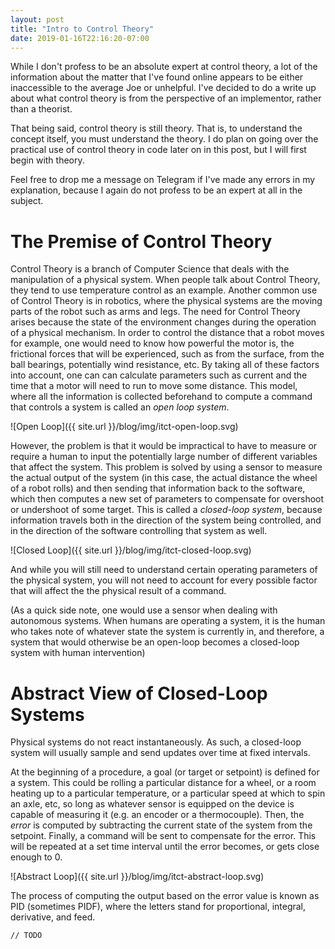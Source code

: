 ```yaml
---
layout: post
title: "Intro to Control Theory"
date: 2019-01-16T22:16:20-07:00
---
```


While I don't profess to be an absolute expert at control theory, a lot of the information about the matter
that I've found online appears to be either inaccessible to the average Joe or unhelpful. I've decided to
do a write up about what control theory is from the perspective of an implementor, rather than a theorist.

That being said, control theory is still theory. That is, to understand the concept itself, you must
understand the theory. I do plan on going over the practical use of control theory in code later on in this
post, but I will first begin with theory.

Feel free to drop me a message on Telegram if I've made any errors in my explanation, because I again do not
profess to be an expert at all in the subject.

# The Premise of Control Theory

Control Theory is a branch of Computer Science that deals
with the manipulation of a physical system. When people
talk about Control Theory, they tend to use temperature
control as an example. Another common use of Control Theory
is in robotics, where the physical systems are the moving
parts of the robot such as arms and legs. The need for
Control Theory arises because the state of the environment
changes during the operation of a physical mechanism. In
order to control the distance that a robot moves for
example, one would need to know how powerful the motor is,
the frictional forces that will be experienced, such as
from the surface, from the ball bearings, potentially wind
resistance, etc. By taking all of these factors into
account, one can can calculate parameters such as current
and the time that a motor will need to run to move some
distance. This model, where all the information is
collected beforehand to compute a command that controls
a system is called an *open loop system*.

![Open Loop]({{ site.url }}/blog/img/itct-open-loop.svg)

However, the problem is that it would be impractical to 
have to measure or require a human to input the
potentially large number of different variables that
affect the system. This problem is solved by using a sensor
to measure the actual output of the system (in this case,
the actual distance the wheel of a robot rolls) and then
sending that information back to the software, which then
computes a new set of parameters to compensate for 
overshoot or undershoot of some target. This is called a
*closed-loop system*, because information travels both in
the direction of the system being controlled, and in the
direction of the software controlling that system as well.

![Closed Loop]({{ site.url }}/blog/img/itct-closed-loop.svg)

And while you will still need to understand certain
operating parameters of the physical system, you will not
need to account for every possible factor that will affect
the the physical result of a command.

(As a quick side note, one would use a sensor when dealing
with autonomous systems. When humans are operating a
system, it is the human who takes note of whatever state
the system is currently in, and therefore, a system that
would otherwise be an open-loop becomes a closed-loop
system with human intervention)

# Abstract View of Closed-Loop Systems

Physical systems do not react instantaneously. As such, a
closed-loop system will usually sample and send updates 
over time at fixed intervals.

At the beginning of a procedure, a goal (or target or
setpoint) is defined for a system. This could be rolling a
particular distance for a wheel, or a room heating up to a
particular temperature, or a particular speed at which to
spin an axle, etc, so long as whatever sensor is equipped
on the device is capable of measuring it (e.g. an encoder
or a thermocouple). Then, the *error* is computed by
subtracting the current state of the system from the
setpoint. Finally, a command will be sent to compensate for
the error. This will be repeated at a set time interval
until the error becomes, or gets close enough to 0.

![Abstract Loop]({{ site.url }}/blog/img/itct-abstract-loop.svg)

The process of computing the output based on the error
value is known as PID (sometimes PIDF), where the letters
stand for proportional, integral, derivative, and feed.

`// TODO`
